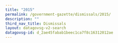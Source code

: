 ```yaml
---
title: "2015"
permalink: /government-gazette/dismissals/2015/
description: ""
third_nav_title: Dismissals
layout: datagovsg-v2-search
datagovsg-id: d_2ae45fabab1beec1ca7f8c16312012ae
---
```


